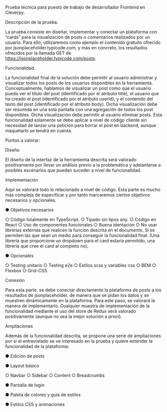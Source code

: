 Prueba técnica para puesto de trabajo de desarrollador Frontend en Cleverpy.

Descripción de la prueba.

La prueba consiste en diseñar, implementar y conectar un plataforma con “cards” para la
visualización de posts o comentarios realizados por un usuario. Para ello, utilizaremos como ejemplo
el contenido gratuito ofrecido por jsonplaceholder.typicode.com, y más en concreto, los resultados
ofrecidos por la llamada GET de https://jsonplaceholder.typicode.com/posts.

Funcionalidad.

La funcionalidad final de la solución debe permitir al usuario administrar y visualizar todos los posts
de los usuarios disponibles en la herramienta.
Conceptualmente, hablamos de visualizar un post como que el usuario pueda ver el título del post
(identificado por el atributo title), el usuario que ha creado el post (identificado por el atributo
userId), y el contenido del texto del post (identificado por el atributo body). Dicha visualización debe
ser resumida en una sola pantalla con una agregación de todos los post disponibles.
Dicha visualización debe permitir al usuario eliminar posts. Esta funcionalidad solamente se debe
aplicar a nivel de código cliente sin necesidad de lanzar una petición para borrar el post en backend,
aunque maquetarlo se tendrá en cuenta.

Puntos a valorar:

Diseño

El diseño de la interfaz de la herramienta descrita será valorado positivamente por llevar un análisis
previo a la problemática y adelantarse a posibles escenarios que puedan suceder a nivel de
funcionalidad.

Implementación

Aquí se valorará todo lo relacionado a nivel de código. Esta parte es mucho más compleja de
especificar y por tanto marcaremos ciertos objetivos necesarios y opcionales.

● Objetivos necesarios

  ○ Código totalmente en TypeScript.
  ○ Tipado sin tipos any.
  ○ Código en React
  ○ Uso de componentes funcionales
  ○ Buena identación
  ○ No usar librerías externas que realicen la función descrita en el documento. Sí se
permiten las que sean un medio para conseguir la funcionalidad final. (Una librería
que proporcione un dropdown para el card estaría permitido, una librería que cree el
card al completo no).

● Opcionales

  ○ Testing unitario
  ○ Testing e2e
  ○ Estilos scss y variables css
  ○ BEM
  ○ Flexbox
  ○ Grid-CSS

Conexión

Para esta parte, se debe conectar directamente la plataforma de posts a los resultados de
jsonplaceholder, de manera que se pidan los datos y se muestren dinámicamente en la plataforma.
Para este paso, se valorará la manera de implementarlo. Cualquier muestra de implementación de la
funcionalidad mediante el uso del store de Redux será valorado positivamente (aunque no sea la
mejor solución a priori).

Ampliaciones

Además de la funcionalidad descrita, se propone una serie de ampliaciones por si el entrevistado se
ve interesado en la prueba y quiere extender la funcionalidad de la plataforma:

● Edición de posts

● Layout básico

  ○ Navbar
  ○ Sidebar
  ○ Content
  ○ Breadcrumbs
  
● Pantalla de login

● Paleta de colores y guía de estilos

● Estilos CSS y animaciones
